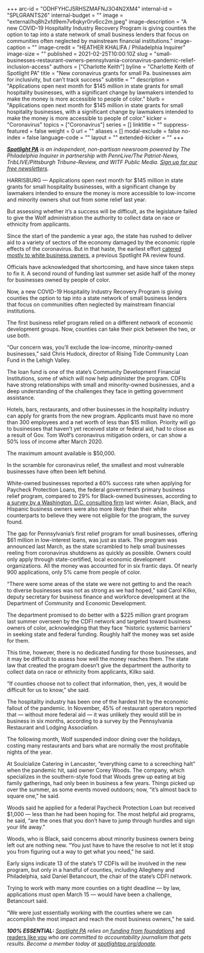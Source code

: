 +++
arc-id = "ODHFYHCJ5RHSZMAFNJ3O4N2XM4"
internal-id = "SPLGRANTS26"
internal-budget = ""
image = "external/hq8h2xfd9em7v6qkyr0rv6cc2m.jpeg"
image-description = "A new COVID-19 Hospitality Industry Recovery Program is giving counties the option to tap into a state network of small business lenders that focus on communities often neglected by mainstream financial institutions."
image-caption = ""
image-credit = "HEATHER KHALIFA / Philadelphia Inquirer"
image-size = ""
published = 2021-02-25T10:00:10Z
slug = "small-businesses-restaurant-owners-pennsylvania-coronavirus-pandemic-relief-inclusion-access"
authors = ["Charlotte Keith"]
byline = "Charlotte Keith of Spotlight PA"
title = "New coronavirus grants for small Pa. businesses aim for inclusivity, but can’t track success"
subtitle = ""
description = "Applications open next month for $145 million in state grants for small hospitality businesses, with a significant change by lawmakers intended to make the money is more accessible to people of color."
blurb = "Applications open next month for $145 million in state grants for small hospitality businesses, with a significant change by lawmakers intended to make the money is more accessible to people of color."
kicker = "Coronavirus"
topics = ["Coronavirus"]
series = []
linktitle = ""
suppress-featured = false
weight = 0
url = ""
aliases = []
modal-exclude = false
no-index = false
language-code = ""
layout = ""
extended-kicker = ""
+++

<a href="https://lesspage.com/"><i><b>Spotlight PA</b></i></a><i> is an independent, non-partisan newsroom powered by The Philadelphia Inquirer in partnership with PennLive/The Patriot-News, TribLIVE/Pittsburgh Tribune-Review, and WITF Public Media. </i><a href="https://lesspage.com/newsletters"><i>Sign up for our free newsletters</i></a><i>.</i>

HARRISBURG — Applications open next month for $145 million in state grants for small hospitality businesses, with a significant change by lawmakers intended to ensure the money is more accessible to low-income and minority owners shut out from some relief last year.

But assessing whether it’s a success will be difficult, as the legislature failed to give the Wolf administration the authority to collect data on race or ethnicity from applicants.

Since the start of the pandemic a year ago, the state has rushed to deliver aid to a variety of sectors of the economy damaged by the economic ripple effects of the coronavirus. But in that haste, the earliest effort <a href="https://lesspage.com/news/2020/05/small-business-loan-pennsylvania-winners-losers/">catered mostly to white business owners</a>, a previous Spotlight PA review found.

Officials have acknowledged that shortcoming, and have since taken steps to fix it. A second round of funding last summer set aside half of the money for businesses owned by people of color.

<script src="https://lesspage.com/embed.js" async></script><div data-spl-embed-version="1" data-spl-src="https://lesspage.com/embeds/newsletter/"></div>

Now, a new COVID-19 Hospitality Industry Recovery Program is giving counties the option to tap into a state network of small business lenders that focus on communities often neglected by mainstream financial institutions.

The first business relief program relied on a different network of economic development groups. Now, counties can take their pick between the two, or use both.

“Our concern was, you’ll exclude the low-income, minority-owned businesses,” said Chris Hudock, director of Rising Tide Community Loan Fund in the Lehigh Valley.

The loan fund is one of the state’s Community Development Financial Institutions, some of which will now help administer the program. CDFIs have strong relationships with small and minority-owned businesses, and a deep understanding of the challenges they face in getting government assistance.

Hotels, bars, restaurants, and other businesses in the hospitality industry can apply for grants from the new program. Applicants must have no more than 300 employees and a net worth of less than $15 million. Priority will go to businesses that haven’t yet received state or federal aid, had to close as a result of Gov. Tom Wolf’s coronavirus mitigation orders, or can show a 50% loss of income after March 2020.

The maximum amount available is $50,000.

In the scramble for coronavirus relief, the smallest and most vulnerable businesses have often been left behind.

White-owned businesses reported a 60% success rate when applying for Paycheck Protection Loans, the federal government’s primary business relief program, compared to 29% for Black-owned businesses, according to <a href="https://www.publicprivatestrategies.com/Business-Owners-of-Color-Covid-19-Survey">a survey by a Washington, D.C. consulting firm</a> last winter. Asian, Black, and Hispanic business owners were also more likely than their white counterparts to believe they were not eligible for the program, the survey found.

The gap for Pennsylvania’s first relief program for small businesses, offering $61 million in low-interest loans, was just as stark. The program was announced last March, as the state scrambled to help small businesses reeling from coronavirus shutdowns as quickly as possible. Owners could only apply through state-certified, local economic development organizations. All the money was accounted for in six frantic days. Of nearly 900 applications, only 5% came from people of color.

“There were some areas of the state we were not getting to and the reach to diverse businesses was not as strong as we had hoped,” said Carol Kilko, deputy secretary for business finance and workforce development at the Department of Community and Economic Development.

The department promised to do better with a $225 million grant program last summer overseen by the CDFI network and targeted toward business owners of color, acknowledging that they face “historic systemic barriers” in seeking state and federal funding. Roughly half the money was set aside for them.

This time, however, there is no dedicated funding for those businesses, and it may be difficult to assess how well the money reaches them. The state law that created the program doesn’t give the department the authority to collect data on race or ethnicity from applicants, Kilko said.

“If counties choose not to collect that information, then, yes, it would be difficult for us to know,” she said.

The hospitality industry has been one of the hardest hit by the economic fallout of the pandemic. In November, 45% of restaurant operators reported that — without more federal aid — it was unlikely they would still be in business in six months, according to a survey by the Pennsylvania Restaurant and Lodging Association.

The following month, Wolf suspended indoor dining over the holidays, costing many restaurants and bars what are normally the most profitable nights of the year.

<script src="https://lesspage.com/embed.js" async></script><div data-spl-embed-version="1" data-spl-src="https://lesspage.com/embeds/donate/?teaser_text=If%20you%20learned%20something%20from%20this%20report%2C%20pay%20it%20forward%20and%20become%20a%20member%20of%20Spotlight%20PA%20so%20someone%20else%20can%20in%20the%20future.&cta_text=CLICK%20TO%20CONTRIBUTE&eyebrow_text=WHILE%20YOU'RE%20HERE..."></div>

At Soulcialize Catering in Lancaster, “everything came to a screeching halt” when the pandemic hit, said owner Corey Woods. The company, which specializes in the southern-style food that Woods grew up eating at big family gatherings, had only been in business a few years. Things picked up over the summer, as some events moved outdoors; now, “it’s almost back to square one,” he said.

Woods said he applied for a federal Paycheck Protection Loan but received $1,000 — less than he had been hoping for. The most helpful aid programs, he said, “are the ones that you don’t have to jump through hurdles and sign your life away.”

Woods, who is Black, said concerns about minority business owners being left out are nothing new. “You just have to have the resolve to not let it stop you from figuring out a way to get what you need,” he said.

Early signs indicate 13 of the state’s 17 CDFIs will be involved in the new program, but only in a handful of counties, including Allegheny and Philadelphia, said Daniel Betancourt, the chair of the state’s CDFI network.

Trying to work with many more counties on a tight deadline — by law, applications must open March 15 — would have been a challenge, Betancourt said.

“We were just essentially working with the counties where we can accomplish the most impact and reach the most business owners,” he said.

<i><b>100% ESSENTIAL:</b></i><i> </i><a href="https://lesspage.com/"><i>Spotlight PA</i></a><i> relies on</i><a href="https://lesspage.com/support"><i> funding from foundations</i></a><i> </i><a href="https://lesspage.com/support">and readers like you</a><i> who are committed to accountability journalism that gets results. Become a member today at </i><a href="http://checkout.fundjournalism.org/memberform?org_id=spotlightpa&campaign=701f4000000TVuIAAW"><i>spotlightpa.org/donate</i></a><i>.</i>
